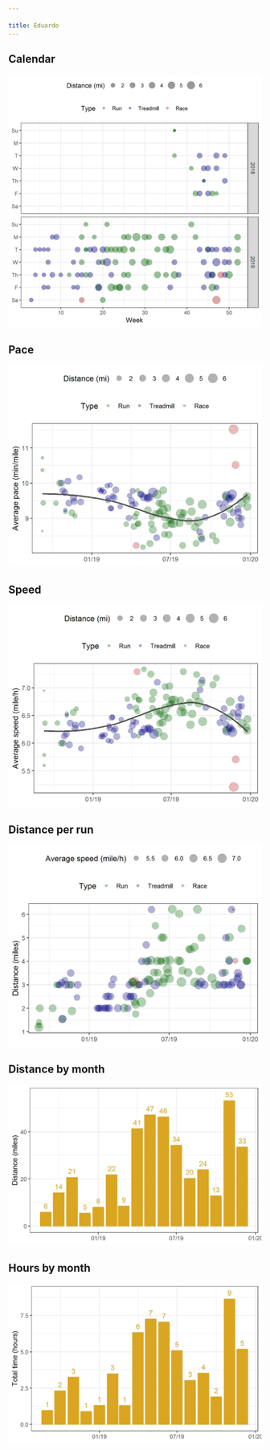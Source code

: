 ```yaml
---

title: Eduardo
---
```




## Calendar
![](plots/Eduardo-distance-calendar.jpg)


## Pace
![](plots/Eduardo-pace-with-trend.jpg)


## Speed
![](plots/Eduardo-speed-with-trend.jpg)


## Distance per run
![](plots/Eduardo-distance-per-run.jpg)


## Distance by month
![](plots/Eduardo-distance-by-month.jpg)


## Hours by month
![](plots/Eduardo-time-by-month.jpg)
